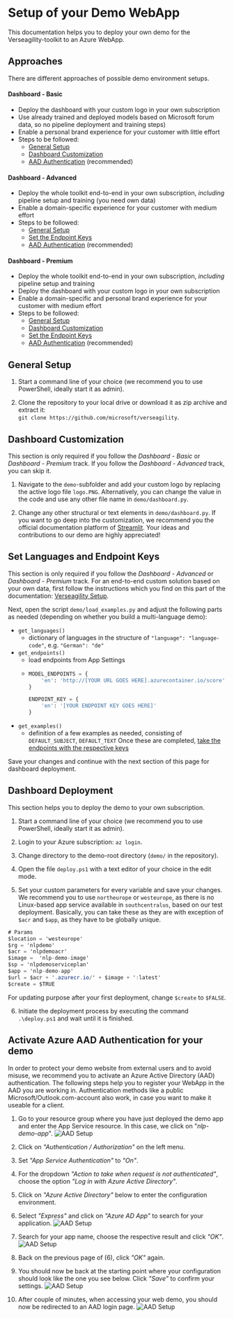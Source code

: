 # Setup of your Demo WebApp
This documentation helps you to deploy your own demo for the Verseagility-toolkit to an Azure WebApp.


## Approaches
There are different approaches of possible demo environment setups.
#### Dashboard - Basic
- Deploy the dashboard with your custom logo in your own subscription
- Use already trained and deployed models based on Microsoft forum data, so no pipeline deployment and training steps)
- Enable a personal brand experience for your customer with little effort
- Steps to be followed:
  - [General Setup](#general-setup)
  - [Dashboard Customization](#dashboard-customization)
  - [AAD Authentication](#activate-azure-aad-authentication-for-your-demo) (recommended)

#### Dashboard - Advanced
- Deploy the whole toolkit end-to-end in your own subscription, _including_ pipeline setup and training (you need own data)
- Enable a domain-specific experience for your customer with medium effort
- Steps to be followed:
  - [General Setup](#general-setup)
  - [Set the Endpoint Keys](#set-the-endpoint-keys)
  - [AAD Authentication](#activate-azure-aad-authentication-for-your-demo) (recommended)


#### Dashboard - Premium
- Deploy the whole toolkit end-to-end in your own subscription, _including_ pipeline setup and training
- Deploy the dashboard with your custom logo in your own subscription
- Enable a domain-specific and personal brand experience for your customer with medium effort
- Steps to be followed:
  - [General Setup](#general-setup)
  - [Dashboard Customization](#dashboard-customization)
  - [Set the Endpoint Keys](#set-the-endpoint-keys)
  - [AAD Authentication](#activate-azure-aad-authentication-for-your-demo) (recommended)

## General Setup
1. Start a command line of your choice (we recommend you to use PowerShell, ideally start it as admin).

2.	Clone the repository to your local drive or download it as zip archive and extract it:<br> `git clone https://github.com/microsoft/verseagility`.

## Dashboard Customization
This section is only required if you follow the _Dashboard - Basic_ or _Dashboard - Premium_ track. If you follow the _Dashboard - Advanced_ track, you can skip it.
1.	Navigate to the `demo`-subfolder and add your custom logo by replacing the active logo file `logo.PNG`. Alternatively, you can change the value in the code and use any other file name in `demo/dashboard.py`.

2. Change any other structural or text elements in `demo/dashboard.py`. If you want to go deep into the customization, we recommend you the official documentation platform of [Streamlit](https://docs.streamlit.io/en/stable/api.html). Your ideas and contributions to our demo are highly appreciated!

## Set Languages and Endpoint Keys
This section is only required if you follow the _Dashboard - Advanced_ or _Dashboard - Premium_ track. For an end-to-end custom solution based on your own data, first follow the instructions which you find on this part of the documentation: [Verseagility Setup](../setup).

Next, open the script `demo/load_examples.py` and adjust the following parts as needed (depending on whether you build a multi-language demo):
- `get_languages()`
  - dictionary of languages in the structure of `"language": "language-code"`, e.g. `"German": "de"`
- `get_endpoints()` 
  - load endpoints from App Settings
  - ```python
    MODEL_ENDPOINTS = {
        'en': 'http://[YOUR URL GOES HERE].azurecontainer.io/score'
    }

    ENDPOINT_KEY = {
        'en': '[YOUR ENDPOINT KEY GOES HERE]'
    }
    ```
- `get_examples()`
  - definition of a few examples as needed, consisting of `DEFAULT_SUBJECT`, `DEFAULT_TEXT`
Once these are completed, [take the endpoints with the respective keys](../setup/06%20-%20Deployment.md) 



Save your changes and continue with the next section of this page for dashboard deployment.

## Dashboard Deployment
This section helps you to deploy the demo to your own subscription.
1. Start a command line of your choice (we recommend you to use PowerShell, ideally start it as admin).

2. Login to your Azure subscription: `az login`.

3. Change directory to the demo-root directory (`demo/` in the repository).

4. Open the file `deploy.ps1` with a text editor of your choice in the edit mode.

5. Set your custom parameters for every variable and save your changes. We recommend you to use `northeurope` or `westeurope`, as there is no Linux-based app service available in `southcentralus`, based on our test deployment. Basically, you can take these as they are with exception of `$acr` and `$app`, as they have to be globally unique.
```csharp
# Params
$location = 'westeurope'
$rg = 'nlpdemo'
$acr = 'nlpdemoacr'
$image =  'nlp-demo-image'
$sp = 'nlpdemoserviceplan'
$app = 'nlp-demo-app'
$url = $acr + '.azurecr.io/' + $image + ':latest'
$create = $TRUE
```
For updating purpose after your first deployment, change `$create` to `$FALSE`.

6. Initiate the deployment process by executing the command `.\deploy.ps1` and wait until it is finished.

## Activate Azure AAD Authentication for your demo
In order to protect your demo website from external users and to avoid misuse, we recommend you to activate an Azure Active Directory (AAD) authentication. The following steps help you to register your WebApp in the AAD you are working in. Authentication methods like a public Microsoft/Outlook.com-account also work, in case you want to make it useable for a client.

1. Go to your resource group where you have just deployed the demo app and enter the App Service resource. In this case, we click on "_nlp-demo-app_".
![AAD Setup](../.attachments/demo-aad-app.PNG)

2. Click on _"Authentication / Authorization"_ on the left menu.

3. Set _"App Service Authentication"_ to _"On"_.

4. For the dropdown _"Action to take when request is not authenticated"_, choose the option _"Log in with Azure Active Directory"_.

5. Click on _"Azure Active Directory"_ below to enter the configuration environment.

6. Select _"Express"_ and click on _"Azure AD App"_ to search for your application.
![AAD Setup](../.attachments/demo-aad-choice.PNG)

7. Search for your app name, choose the respective result and click _"OK"_.![AAD Setup](../.attachments/demo-aad-reg.PNG)

8. Back on the previous page of (6), click _"OK"_ again.

9. You should now be back at the starting point where your configuration should look like the one you see below. Click _"Save"_ to confirm your settings. ![AAD Setup](../.attachments/demo-aad-mainpage.PNG)

10. After couple of minutes, when accessing your web demo, you should now be redirected to an AAD login page. ![AAD Setup](../.attachments/demo-aad-login.PNG)
